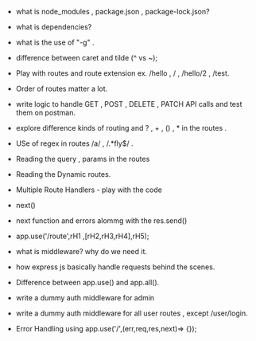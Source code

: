 - what is node_modules , package.json , package-lock.json?
- what is dependencies?
- what is the use of "-g" .
- difference between caret and tilde (^ vs ~);
- Play with routes and route extension ex. /hello , / , /hello/2 , /test.
- Order of routes matter a lot.
- write logic to handle GET , POST , DELETE , PATCH API calls and test them on postman.
- explore difference kinds of routing and ? , + , () , \* in the routes .
- USe of regex in routes /a/ , /.\*fly$/ .
- Reading the query , params in the routes
- Reading the Dynamic routes.

- Multiple Route Handlers - play with the code
- next()
- next function and errors alommg with the res.send()
- app.use('/route',rH1 ,[rH2,rH3,rH4],rH5);

- what is middleware? why do we need it.
- how express js basically handle requests behind the scenes.
- Difference between app.use() and app.all().
- write a dummy auth middleware for admin
- write a dummy auth middleware for all user routes , except /user/login.
- Error Handling using app.use('/',(err,req,res,next)=> {});
